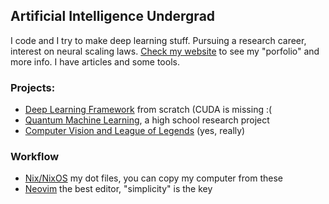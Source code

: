 ## Artificial Intelligence Undergrad

I code and I try to make deep learning stuff. Pursuing a research career, interest on neural scaling laws.
[Check my website](https://tomiock.com/) to see my "porfolio" and more info. I have articles and some tools.

### Projects:
- [Deep Learning Framework](https://github.com/tomiock/macrograd) from scratch (CUDA is missing :(
- [Quantum Machine Learning](https://github.com/tomiock/quantum-GAN), a high school research project
- [Computer Vision and League of Legends](https://github.com/tomiock/LeagueOfLegends-Analytics) (yes, really)


### Workflow
- [Nix/NixOS](https://github.com/tomiock/nix-config) my dot files, you can copy my computer from these
- [Neovim](https://github.com/tomiock/neovimrc) the best editor, "simplicity" is the key
